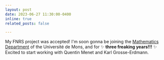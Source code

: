 ```yaml
---
layout: post
date: 2023-06-27 11:30:00-0400
inline: true
related_posts: false

---
```


My FNRS project was accepted! I'm soon gonna be joining the <a href="https://math.umons.ac.be/fr/" target="_blank">Mathematics Department</a> of the Université de Mons, and for :sparkles: <b>three freaking years!!!</b> ✨ Excited to start working with Quentin Menet and Karl Grosse-Erdmann.

